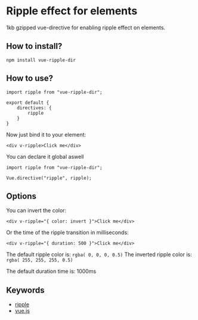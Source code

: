 
# Ripple effect for elements

1kb gzipped vue-directive for enabling ripple effect on elements.

## [](https://github.com/najmubadr/vue-ripple-dir#how-to-install)How to install?

```
npm install vue-ripple-dir

```

## [](https://github.com/najmubadr/vue-ripple-dir#how-to-use)How to use?

```
import ripple from "vue-ripple-dir";

export default {
    directives: {
        ripple
    }
}

```

Now just bind it to your element:

```
<div v-ripple>Click me</div>

```

You can declare it global aswell

```
import ripple from "vue-ripple-dir";

Vue.directive("ripple", ripple);

```

## [](https://github.com/najmubadr/vue-ripple-dir#options)Options

You can invert the color:

```
<div v-ripple="{ color: invert }">Click me</div>

```

Or the time of the ripple transition in milliseconds:

```
<div v-ripple="{ duration: 500 }">Click me</div>

```

The default ripple color is:  `rgba( 0, 0, 0, 0.5)`
The inverted ripple color is:  `rgba( 255, 255, 255, 0.5)`

The default duration time is:  1000ms

## Keywords

-   [ripple](https://github.com/search?q=ripple)
-   [vue.js](https://github.com/search?q=vue.js)
